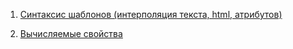 1. [Синтаксис шаблонов (интерполяция текста, html, атрибутов)](https://v3.ru.vuejs.org/ru/guide/template-syntax.html)

2. [Вычисляемые свойства](https://v3.ru.vuejs.org/ru/guide/computed.html)